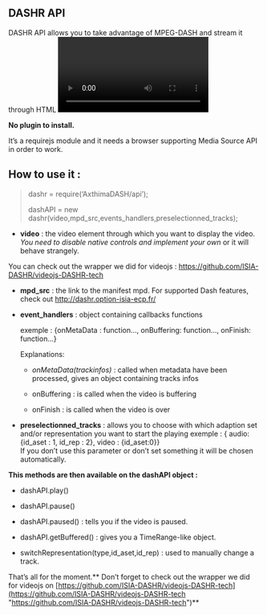 ## DASHR API ##

DASHR API allows you to take advantage of MPEG-DASH and stream it through HTML <video> tag. 

**No plugin to install.**

It’s a requirejs module and it needs a browser supporting Media Source API in order to work.

## How to use it : ##

> dashr = require(‘AxthimaDASH/api’);
> 
> dashAPI = new dashr(video,mpd_src,events_handlers,preselectionned_tracks);


- **video** : the video element through which you want to display the video. *You need to disable native controls and implement your own* or it will behave strangely.

 You can check out the wrapper we did for videojs : https://github.com/ISIA-DASHR/videojs-DASHR-tech


- **mpd_src** : the link to the manifest mpd. For supported Dash features, check out http://dashr.option-isia-ecp.fr/


- **event_handlers** : object containing callbacks functions

	exemple : {onMetaData : function…, onBuffering: function…, onFinish: function…}

	Explanations:


	- *onMetaData(trackinfos)* : called when metadata have been processed, gives an object containing tracks infos

	- onBuffering : is called when the video is buffering

	- onFinish : is called when the video is over

- **preselectionned_tracks** : allows you to choose with which adaption set and/or representation you want to start the playing
              exemple : { audio: {id_aset : 1, id_rep : 2}, video : {id_aset:0}}	
              If you don’t use this parameter or don’t set something it will be chosen automatically.


**This methods are then available on the dashAPI object :**


- dashAPI.play()


- dashAPI.pause()


- dashAPI.paused() : tells you if the video is paused.


- dashAPI.getBuffered() : gives you a TimeRange-like object. 

- switchRepresentation(type,id_aset,id_rep) : used to manually change a track.

That’s all for the moment.** Don’t forget to check out the wrapper we did for videojs on [https://github.com/ISIA-DASHR/videojs-DASHR-tech](https://github.com/ISIA-DASHR/videojs-DASHR-tech "https://github.com/ISIA-DASHR/videojs-DASHR-tech")**
